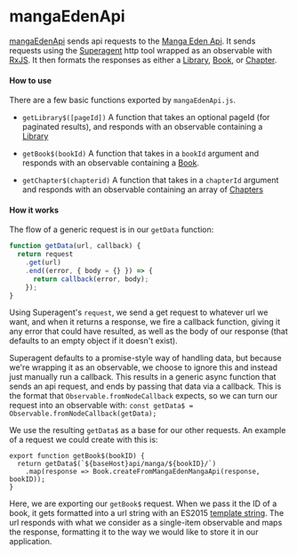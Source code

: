 mangaEdenApi
=============

[mangaEdenApi](./mangaEdenApi.js) sends api requests to the [Manga Eden Api](https://www.mangaeden.com/api). It sends requests using the [Superagent](https://github.com/visionmedia/superagent) http tool wrapped as an observable with [RxJS](https://github.com/Reactive-Extensions/RxJS). It then formats the responses as either a [Library](), [Book](), or [Chapter]().


#### How to use

There are a few basic functions exported by `mangaEdenApi.js`.

- `getLibrary$([pageId])`
  A function that takes an optional pageId (for paginated results), and responds with an observable containing a [Library]()

- `getBook$(bookId)`
  A function that takes in a `bookId` argument and responds with an observable containing a [Book]().

- `getChapter$(chapterid)`
  A function that takes in a `chapterId` argument and responds with an observable containing an array of [Chapters]()

#### How it works

The flow of a generic request is in our `getData` function:

```js
function getData(url, callback) {
  return request
    .get(url)
    .end((error, { body = {} }) => {
      return callback(error, body);
    });
}
```

Using Superagent's `request`, we send a get request to whatever url we want, and when it returns a response, we fire a callback function, giving it any error that could have resulted, as well as the body of our response (that defaults to an empty object if it doesn't exist).

Superagent defaults to a promise-style way of handling data, but because we're wrapping it as an observable, we choose to ignore this and instead just manually run a callback.  This results in a generic async function that sends an api request, and ends by passing that data via a callback.  This is the format that `Observable.fromNodeCallback` expects, so we can turn our request into an observable with:
`const getData$ = Observable.fromNodeCallback(getData);`

We use the resulting `getData$` as a base for our other requests.  An example of a request we could create with this is:

```
export function getBook$(bookID) {
  return getData$(`${baseHost}api/manga/${bookID}/`)
    .map(response => Book.createFromMangaEdenMangaApi(response, bookID));
}
```

Here, we are exporting our `getBook$` request.  When we pass it the ID of a book, it gets formatted into a url string with an ES2015 [template string](https://developers.google.com/web/updates/2015/01/ES6-Template-Strings?hl=en). The url responds with what we consider as a single-item observable and maps the response, formatting it to the way we would like to store it in our application.
